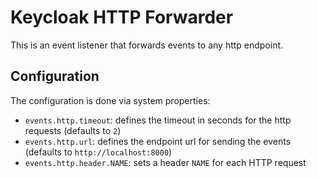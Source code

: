 # Keycloak HTTP Forwarder

This is an event listener that forwards events to any http endpoint.

## Configuration

The configuration is done via system properties:

- `events.http.timeout`: defines the timeout in seconds for the http requests (defaults to `2`)
- `events.http.url`: defines the endpoint url for sending the events (defaults to `http://localhost:8000`)
- `events.http.header.NAME`: sets a header `NAME` for each HTTP request